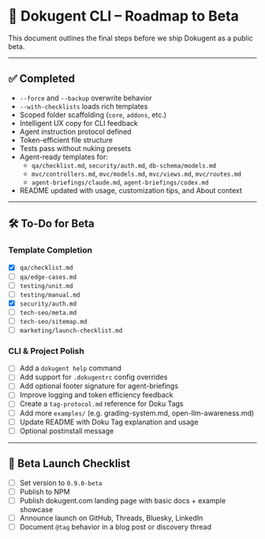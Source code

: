 # 📍 Dokugent CLI – Roadmap to Beta

This document outlines the final steps before we ship Dokugent as a public beta.

---

## ✅ Completed

- `--force` and `--backup` overwrite behavior
- `--with-checklists` loads rich templates
- Scoped folder scaffolding (`core`, `addons`, etc.)
- Intelligent UX copy for CLI feedback
- Agent instruction protocol defined
- Token-efficient file structure
- Tests pass without nuking presets
- Agent-ready templates for:
  - `qa/checklist.md`, `security/auth.md`, `db-schema/models.md`
  - `mvc/controllers.md`, `mvc/models.md`, `mvc/views.md`, `mvc/routes.md`
  - `agent-briefings/claude.md`, `agent-briefings/codex.md`
- README updated with usage, customization tips, and About context

---

## 🛠️ To-Do for Beta

### Template Completion

- [X] `qa/checklist.md`
- [ ] `qa/edge-cases.md`
- [ ] `testing/unit.md`
- [ ] `testing/manual.md`
- [X] `security/auth.md`
- [ ] `tech-seo/meta.md`
- [ ] `tech-seo/sitemap.md`
- [ ] `marketing/launch-checklist.md`

### CLI & Project Polish

- [ ] Add a `dokugent help` command
- [ ] Add support for `.dokugentrc` config overrides
- [ ] Add optional footer signature for agent-briefings
- [ ] Improve logging and token efficiency feedback
- [ ] Create a `tag-protocol.md` reference for Doku Tags
- [ ] Add more `examples/` (e.g. grading-system.md, open-llm-awareness.md)
- [ ] Update README with Doku Tag explanation and usage
- [ ] Optional postinstall message

---

## 🚀 Beta Launch Checklist

- [ ] Set version to `0.9.0-beta`
- [ ] Publish to NPM
- [ ] Publish dokugent.com landing page with basic docs + example showcase
- [ ] Announce launch on GitHub, Threads, Bluesky, LinkedIn
- [ ] Document `@tag` behavior in a blog post or discovery thread
